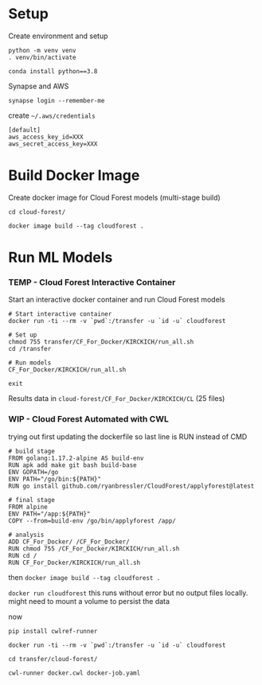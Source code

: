 # Setup

Create environment and setup
```
python -m venv venv
. venv/bin/activate

conda install python==3.8
```

Synapse and AWS
```
synapse login --remember-me
```

create `~/.aws/credentials`

```
[default]
aws_access_key_id=XXX
aws_secret_access_key=XXX
```


# Build Docker Image
Create docker image for Cloud Forest models (multi-stage build)
```
cd cloud-forest/
```
```
docker image build --tag cloudforest .
```


# Run ML Models
### TEMP - Cloud Forest Interactive Container
Start an interactive docker container and run Cloud Forest models
```
# Start interactive container
docker run -ti --rm -v `pwd`:/transfer -u `id -u` cloudforest
```
```
# Set up
chmod 755 transfer/CF_For_Docker/KIRCKICH/run_all.sh
cd /transfer

# Run models
CF_For_Docker/KIRCKICH/run_all.sh

exit
```
Results data in `cloud-forest/CF_For_Docker/KIRCKICH/CL` (25 files)


### WIP - Cloud Forest Automated with CWL
trying out first updating the dockerfile so last line is RUN instead of CMD
```
# build stage
FROM golang:1.17.2-alpine AS build-env
RUN apk add make git bash build-base
ENV GOPATH=/go
ENV PATH="/go/bin:${PATH}"
RUN go install github.com/ryanbressler/CloudForest/applyforest@latest

# final stage
FROM alpine
ENV PATH="/app:${PATH}"
COPY --from=build-env /go/bin/applyforest /app/

# analysis
ADD CF_For_Docker/ /CF_For_Docker/
RUN chmod 755 /CF_For_Docker/KIRCKICH/run_all.sh
RUN cd /
RUN CF_For_Docker/KIRCKICH/run_all.sh
```

then `docker image build --tag cloudforest .`

`docker run cloudforest` this runs without error but no output files locally. might need to mount a volume to persist the data



now
```
pip install cwlref-runner
```


```
docker run -ti --rm -v `pwd`:/transfer -u `id -u` cloudforest

cd transfer/cloud-forest/

cwl-runner docker.cwl docker-job.yaml
```
